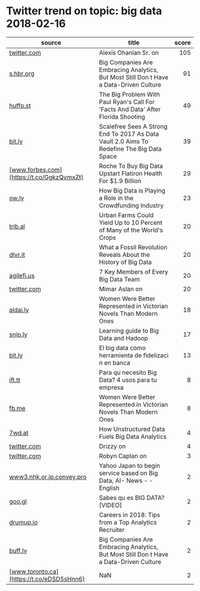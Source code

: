 # Twitter trend on topic: big data 2018-02-16

|                       source                       |                                          title                                          |score|
|----------------------------------------------------|-----------------------------------------------------------------------------------------|----:|
|[twitter.com](https://t.co/RQMqkfSZvE)              |Alexis Ohanian Sr. on                                                                    |  105|
|[s.hbr.org](https://t.co/oWEdAsKP3n)                |Big Companies Are Embracing Analytics, But Most Still Don t Have a Data-Driven Culture   |   91|
|[huffp.st](https://t.co/g2RWE8fld0)                 |The Big Problem With Paul Ryan's Call For 'Facts And Data' After Florida Shooting        |   49|
|[bit.ly](https://t.co/19D6UvbwlT)                   |Scalefree Sees A Strong End To 2017 As Data Vault 2.0 Aims To Redefine The Big Data Space|   39|
|[www.forbes.com](https://t.co/GgkzQvmxZt)           |Roche To Buy Big Data Upstart Flatiron Health For $1.9 Billion                           |   29|
|[ow.ly](https://t.co/NP3FqhxsxQ)                    |How Big Data is Playing a Role in the Crowdfunding Industry                              |   23|
|[trib.al](https://t.co/9reXGI4Iy7)                  |Urban Farms Could Yield Up to 10 Percent of Many of the World's Crops                    |   20|
|[dlvr.it](https://t.co/eVnN5mLmzu)                  |What a Fossil Revolution Reveals About the History of  Big Data                          |   20|
|[agilefi.us](https://t.co/5cl0fhp7DT)               |7 Key Members of Every Big Data Team                                                     |   20|
|[twitter.com](https://t.co/UFvRcCfXiV)              |Mimar Aslan on                                                                           |   20|
|[aldai.ly](https://t.co/59G23lSr9L)                 |Women Were Better Represented in Victorian Novels Than Modern Ones                       |   18|
|[snip.ly](https://t.co/QhZAPx8foY)                  |Learning guide to Big Data and Hadoop                                                    |   17|
|[bit.ly](https://t.co/Zyz2SZtnDv)                   |El  big data  como herramienta de fidelizaci n en banca                                  |   13|
|[ift.tt](https://t.co/4D3NiqL96V)                   | Para qu  necesito Big Data? 4 usos para tu empresa                                      |    8|
|[fb.me](https://t.co/Lo22Bn6Pfi)                    |Women Were Better Represented in Victorian Novels Than Modern Ones                       |    8|
|[7wd.at](https://t.co/4cwN8c5Wum)                   |How Unstructured Data Fuels Big Data Analytics                                           |    4|
|[twitter.com](https://t.co/fodSGyvYU3)              |Drizzy on                                                                                |    4|
|[twitter.com](https://t.co/cq3IAzD2LT)              |Robyn Caplan on                                                                          |    3|
|[www3.nhk.or.jp.convey.pro](https://t.co/kVbPtWbWBr)|Yahoo Japan to begin service based on Big Data, AI- News - - English                     |    2|
|[goo.gl](https://t.co/xy6KVOp79c)                   | Sabes qu  es BIG DATA? [VIDEO]                                                          |    2|
|[drumup.io](https://t.co/WeS3km2ZxP)                |Careers in 2018: Tips from a Top Analytics Recruiter                                     |    2|
|[buff.ly](https://t.co/MxvRuHACdR)                  |Big Companies Are Embracing Analytics, But Most Still Don t Have a Data-Driven Culture   |    2|
|[www.toronto.ca](https://t.co/eDSD5sHnn6)           |NaN                                                                                      |    2|

